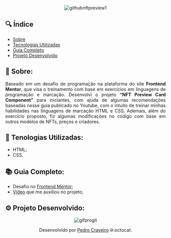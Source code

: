 <div align="center">

  ![githubnftpreview1](https://user-images.githubusercontent.com/79882049/159378328-25e64a23-95b7-4e78-9c2d-3940b22d1fd5.gif)
  
</div>

## 🔍 Índice
- [Sobre](#-sobre)
- [Tecnologias Utilizadas](#-tecnologias-utilizadas)
- [Guia Completo](#-guia-completo)
- [Projeto Desenvolvido](#-projeto-desenvolvido)

## 📑 Sobre:

<p align="justify">Baseado em um desafio de programação na plataforma do site <b>Frontend Mentor</b>, que visa o treinamento com base em exercícios em linguagens de programação e marcação. Desenvolvi o projeto <b>“NFT Preview Card Component”</b> para iniciantes, com ajuda de algumas recomendações baseadas nesse guia publicado no Youtube, com o intuito de treinar minhas habilidades nas linguagens de marcação HTML e CSS. Ademais, além do exercício proposto, fiz algumas modificações no código com base em outros modelos de NFTs, preços e criadores.</p>

## 🤖 Tenologias Utilizadas:

- HTML;
- CSS.

## 📚 Guia Completo:

- Desafio no [Frontend Mentor](https://www.frontendmentor.io/challenges/nft-preview-card-component-SbdUL_w0);
- [Vídeo](https://www.youtube.com/watch?v=88aBN3N45WA) que me auxiliou no projeto;

## ⚙️ Projeto Desenvolvido:

<div align="center">

  ![gifprogit](https://user-images.githubusercontent.com/79882049/159418044-034a603e-e358-4765-b5bc-425dccd13af7.gif)

</div>

<p align="center">Desenvolvido por <a href ="https://www.linkedin.com/in/pecraveiro/">Pedro Craveiro</a> 🌐:octocat:</p>
